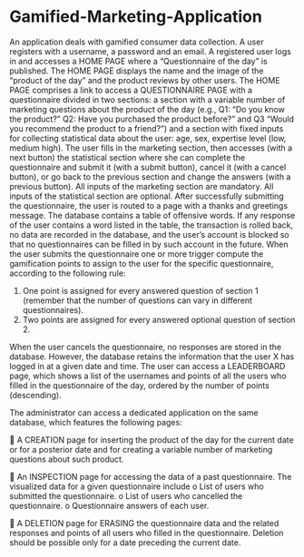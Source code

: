 # Gamified-Marketing-Application


An application deals with gamified consumer data collection. A user registers with a username, a
password and an email. A registered user logs in and accesses a HOME PAGE where a “Questionnaire
of the day” is published.
The HOME PAGE displays the name and the image of the “product of the day” and the product
reviews by other users. The HOME PAGE comprises a link to access a QUESTIONNAIRE PAGE with a
questionnaire divided in two sections: a section with a variable number of marketing questions
about the product of the day (e.g., Q1: “Do you know the product?” Q2: Have you purchased the
product before?” and Q3 “Would you recommend the product to a friend?”) and a section with fixed
inputs for collecting statistical data about the user: age, sex, expertise level (low, medium high).
The user fills in the marketing section, then accesses (with a next button) the statistical section where
she can complete the questionnaire and submit it (with a submit button), cancel it (with a cancel
button), or go back to the previous section and change the answers (with a previous button). All
inputs of the marketing section are mandatory. All inputs of the statistical section are optional.
After successfully submitting the questionnaire, the user is routed to a page with a thanks and
greetings message.
The database contains a table of offensive words. If any response of the user contains a word listed
in the table, the transaction is rolled back, no data are recorded in the database, and the user’s
account is blocked so that no questionnaires can be filled in by such account in the future.
When the user submits the questionnaire one or more trigger compute the gamification points to
assign to the user for the specific questionnaire, according to the following rule:
1. One point is assigned for every answered question of section 1 (remember that the number
of questions can vary in different questionnaires).
2. Two points are assigned for every answered optional question of section 2.

When the user cancels the questionnaire, no responses are stored in the database. However, the
database retains the information that the user X has logged in at a given date and time.
The user can access a LEADERBOARD page, which shows a list of the usernames and points of all the
users who filled in the questionnaire of the day, ordered by the number of points (descending).



The administrator can access a dedicated application on the same database, which features the
following pages:

 A CREATION page for inserting the product of the day for the current date or for a posterior
date and for creating a variable number of marketing questions about such product.

 An INSPECTION page for accessing the data of a past questionnaire. The visualized data for a
given questionnaire include
o List of users who submitted the questionnaire.
o List of users who cancelled the questionnaire.
o Questionnaire answers of each user.

 A DELETION page for ERASING the questionnaire data and the related responses and points
of all users who filled in the questionnaire. Deletion should be possible only for a date
preceding the current date.
